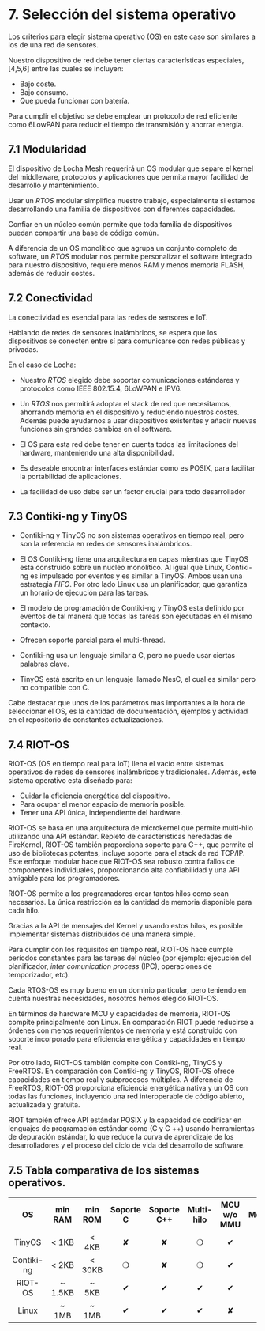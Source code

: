 # 7. Selección del sistema operativo

Los criterios para elegir sistema operativo (OS) en este caso son similares a los de una red de sensores.

Nuestro dispositivo de red debe tener ciertas características especiales, [4,5,6]  entre las cuales se incluyen:
- Bajo coste.
- Bajo consumo.
- Que pueda funcionar con batería.

Para cumplir el objetivo se debe emplear un protocolo de red eficiente como 6LowPAN para reducir el tiempo de transmisión y ahorrar energía.


## 7.1 Modularidad

El dispositivo de Locha Mesh requerirá un OS modular que separe el kernel del middleware, protocolos y aplicaciones que permita mayor facilidad de desarrollo y mantenimiento.

Usar un _RTOS_ modular simplifica nuestro trabajo, especialmente si estamos desarrollando una familia de dispositivos con diferentes capacidades. 

Confiar en un núcleo común permite que toda familia de dispositivos puedan compartir una base de código común.

A diferencia de un OS monolítico que agrupa un conjunto completo de software, un _RTOS_ modular nos permite personalizar el software integrado para nuestro dispositivo, requiere menos RAM y menos memoria FLASH, además de reducir costes.


## 7.2 Conectividad

La conectividad es esencial para las redes de sensores e IoT.

Hablando de redes de sensores inalámbricos, se espera que los dispositivos se conecten entre sí para comunicarse con redes públicas y privadas. 

En el caso de Locha:

- Nuestro _RTOS_ elegido debe soportar comunicaciones estándares y protocolos como IEEE 802.15.4, 6LoWPAN e IPV6.

- Un _RTOS_ nos permitirá adoptar el stack de red que necesitamos, ahorrando memoria en el dispositivo y reduciendo nuestros costes. Además puede ayudarnos a usar  dispositivos existentes y añadir nuevas funciones sin grandes cambios en el software.

- El OS para esta red debe tener en cuenta todos las limitaciones del hardware, manteniendo una alta disponibilidad.

- Es deseable encontrar interfaces estándar como es POSIX, para facilitar la portabilidad de aplicaciones.

- La facilidad de uso debe ser un factor crucial para todo desarrollador

## 7.3 Contiki-ng y TinyOS

- Contiki-ng y TinyOS no son sistemas operativos en tiempo real, pero son la referencia en redes de sensores inalámbricos.

- El OS Contiki-ng tiene una arquitectura en capas mientras que TinyOS esta construido sobre un nucleo monolítico. Al igual que Linux, Contiki-ng es impulsado por eventos y es similar a TinyOS. Ambos usan una estrategia _FIFO_.
Por otro lado Linux usa un planificador, que garantiza un horario de ejecución para las tareas.

- El modelo de programación de Contiki-ng y TinyOS esta definido por eventos de tal manera que todas las tareas son ejecutadas en el mismo contexto.

- Ofrecen soporte parcial para el multi-thread.

- Contiki-ng usa un lenguaje similar a C, pero no puede usar ciertas palabras clave.

- TinyOS está escrito en un lenguaje llamado NesC, el cual es similar pero no compatible con C.
  
Cabe destacar que unos de los parámetros mas importantes a la hora de seleccionar el OS, es la cantidad de documentación, ejemplos y actividad en el repositorio de constantes actualizaciones.

## 7.4 RIOT-OS

RIOT-OS (OS en tiempo real para IoT) llena el vacío entre sistemas operativos de redes de sensores inalámbricos y tradicionales. Además, este sistema operativo está diseñado para: 
- Cuidar la eficiencia energética del dispositivo. 
- Para ocupar el menor espacio de memoria posible.
- Tener una API única, independiente del hardware.

RIOT-OS se basa en una arquitectura de microkernel que permite multi-hilo utilizando una API estándar. Repleto de características heredadas de FireKernel, RIOT-OS también proporciona soporte para C++, que permite el uso de bibliotecas potentes, incluye soporte para el stack de red TCP/IP. Este enfoque modular hace que RIOT-OS sea robusto contra fallos de  componentes individuales, proporcionando alta confiabilidad y una API amigable para los programadores.

RIOT-OS permite a los programadores crear tantos hilos como sean necesarios. La única restricción es la cantidad de memoria  disponible para cada hilo. 

Gracias a la API de mensajes del Kernel y usando estos hilos, es posible implementar sistemas distribuidos de una manera simple.

Para cumplir con los requisitos en tiempo real, RIOT-OS hace cumple períodos constantes para las tareas del núcleo (por ejemplo: ejecución del planificador, _inter comunication  process_ (IPC), operaciones de temporizador, etc).

Cada RTOS-OS es muy bueno en un dominio particular, pero teniendo en cuenta nuestras necesidades, nosotros hemos elegido RIOT-OS. 

En términos de hardware MCU y capacidades de memoria, RIOT-OS compite principalmente con Linux. En comparación RIOT puede reducirse a órdenes con menos requerimientos de memoria y está construido con soporte incorporado para 
eficiencia energética y capacidades en tiempo real. 

Por otro lado, RIOT-OS también compite
con Contiki-ng, TinyOS y FreeRTOS. En comparación con Contiki-ng y TinyOS, RIOT-OS ofrece capacidades en tiempo real y subprocesos múltiples. A diferencia de FreeRTOS, RIOT-OS proporciona eficiencia energética nativa y un OS con todas las funciones, incluyendo una red interoperable de código abierto, actualizada y gratuita.

RIOT también ofrece API estándar POSIX y la capacidad de codificar en lenguajes de programación estándar como (C y C ++) usando herramientas de depuración estándar, lo que reduce la curva de aprendizaje de los desarrolladores
y el proceso del ciclo de vida del desarrollo de software.


## 7.5 Tabla comparativa de los sistemas operativos.

<table id="tblOne" style="width:100%;" >
 <tr align="center">
    <th>OS</th>
    <th>min RAM</th>
    <th>min ROM</th>
    <th>Soporte C</th>
    <th>Soporte C++</th>
    <th>Multi-hilo</th>
    <th>MCU w/o MMU</th>
    <th>Modularidad</th>
    <th>Tiempo real</th>
 </tr>
  <tr align="center">
    <td>TinyOS</td>
    <td>< 1KB</td>
    <td>< 4KB</td>
    <td> &#10008 </td>
    <td> &#10008 </td>
    <td>&#10061</td>
    <td>&#10004</td>
    <td>&#10008</td>
    <td>&#10008</td>
 </tr>
 <tr align="center">
    <td>Contiki-ng</td>
    <td>< 2KB</td>
    <td>< 30KB</td>
    <td> &#10061 </td>
    <td> &#10008 </td>
    <td>&#10061</td>
    <td>&#10004</td>
    <td>&#10061</td>
    <td>&#10061</td>
 </tr>
 <tr align="center">
    <td>RIOT-OS</td>
    <td>~ 1.5KB</td>
    <td>~ 5KB</td>
    <td> &#10004 </td>
    <td> &#10004 </td>
    <td>&#10004</td>
    <td>&#10004</td>
    <td>&#10004</td>
    <td>&#10004</td>
 </tr>
 <tr align="center">
    <td>Linux</td>
    <td>~ 1MB</td>
    <td>~ 1MB</td>
    <td> &#10004 </td>
    <td> &#10004 </td>
    <td>&#10004</td>
    <td>&#10008</td>
    <td>&#10061</td>
    <td>&#10061</td>
 </tr>
</table>
